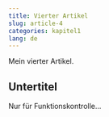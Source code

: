 ```yaml
---
title: Vierter Artikel
slug: article-4
categories: kapitel1
lang: de
---
```


Mein vierter Artikel.

## Untertitel

Nur für Funktionskontrolle...
